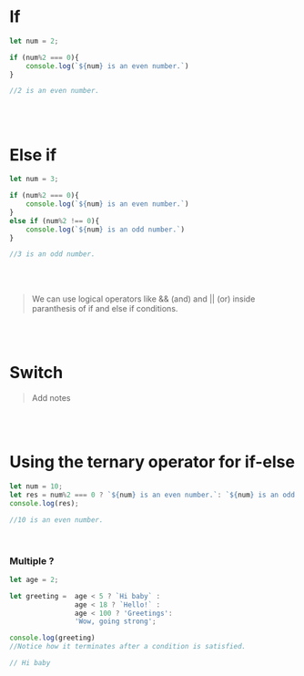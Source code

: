 # If 

```js
let num = 2;

if (num%2 === 0){
    console.log(`${num} is an even number.`)
}

//2 is an even number.
```

<br>
<br>

# Else if

```js
let num = 3;

if (num%2 === 0){
    console.log(`${num} is an even number.`)
}
else if (num%2 !== 0){
    console.log(`${num} is an odd number.`)
}

//3 is an odd number.
```

<br>
<br>

> We can use logical operators like && (and) and || (or) inside paranthesis of if and else if conditions.

<br>
<br>

# Switch

> Add notes

<br>
<br>


# Using the ternary operator for if-else

```js
let num = 10;
let res = num%2 === 0 ? `${num} is an even number.`: `${num} is an odd number.`;
console.log(res);

//10 is an even number.
```

<br>

### Multiple ?

```js
let age = 2;

let greeting =  age < 5 ? `Hi baby` :
                age < 18 ? `Hello!` :
                age < 100 ? 'Greetings': 
                'Wow, going strong';

console.log(greeting)
//Notice how it terminates after a condition is satisfied.

// Hi baby
```
<br>
<br>

